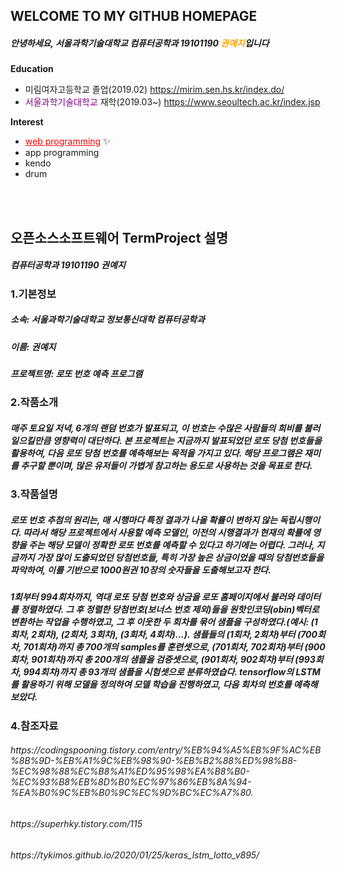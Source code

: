 <h2>WELCOME TO MY GITHUB HOMEPAGE</h2>

*<h5>안녕하세요, 서울과학기술대학교 컴퓨터공학과 19101190 <span style="color: orange">권예지</span>입니다</h5>*

**Education**

* 미림여자고등학교 졸업(2019.02) <https://mirim.sen.hs.kr/index.do/>
* <span style="color: purple">서울과학기술대학교</span> 재학(2019.03~) <https://www.seoultech.ac.kr/index.jsp>

**Interest**

* <span style="color:red"><u>web programming</u></span> :sparkles:
* app programming
* kendo
* drum

<br></br>
<h2>오픈소스소프트웨어 TermProject 설명</h2>
<h5>컴퓨터공학과 19101190 권예지</h5>

<h3>1.기본정보</h3>
<h5>소속: 서울과학기술대학교 정보통신대학 컴퓨터공학과</h5>
<h5>이름: 권예지</h5>
<h5>프로젝트명: 로또 번호 예측 프로그램</h5>

<h3>2.작품소개</h3>
<h5>매주 토요일 저녁, 6개의 랜덤 번호가 발표되고, 이 번호는 수많은 사람들의 희비를 불러일으킬만큼 영향력이 대단하다. 본 프로젝트는 지금까지 발표되었던 로또 당첨 번호들을 활용하여, 다음 로또 당첨 번호를 예측해보는 목적을 가지고 있다. 해당 프로그램은 재미를 추구할 뿐이며, 많은 유저들이 가볍게 참고하는 용도로 사용하는 것을 목표로 한다.</h5>

<h3>3.작품설명</h3>
<h5>로또 번호 추첨의 원리는, 매 시행마다 특정 결과가 나올 확률이 변하지 않는 독립시행이다. 따라서 해당 프로젝트에서 사용할 예측 모델인, 이전의 시행결과가 현재의 확률에 영향을 주는 해당 모델이 정확한 로또 번호를 예측할 수 있다고 하기에는 어렵다. 그러나, 지금까지 가장 많이 도출되었던 당첨번호들, 특히 가장 높은 상금이었을 때의 당첨번호들을 파악하여, 이를 기반으로 1000원권 10장의 숫자들을 도출해보고자 한다.</h5>
<h5>1회부터 994회차까지, 역대 로또 당첨 번호와 상금을 로또 홈페이지에서 불러와 데이터를 정렬하였다. 그 후 정렬한 당첨번호(보너스 번호 제외)들을 원핫인코딩(obin)벡터로 변환하는 작업을 수행하였고, 그 후 이웃한 두 회차를 묶어 샘플을 구성하였다.(예시: (1회차, 2회차), (2회차, 3회차), (3회차, 4회차)...). 샘플들의 (1회차, 2회차)부터 (700회차, 701회차)까지 총 700개의 samples를 훈련셋으로, (701회차, 702회차)부터 (900회차, 901회차)까지 총 200개의 샘플을 검증셋으로, (901회차, 902회차)부터 (993회차, 994회차)까지 총 93개의 샘플을 시험셋으로 분류하였습다. tensorflow의 LSTM를 활용하기 위해 모델을 정의하여 모델 학습을 진행하였고, 다음 회차의 번호를 예측해보았다.</h5>

<h3>4.참조자료</h3>
<h6>https://codingspooning.tistory.com/entry/%EB%94%A5%EB%9F%AC%EB%8B%9D-%EB%A1%9C%EB%98%90-%EB%B2%88%ED%98%B8-%EC%98%88%EC%B8%A1%ED%95%98%EA%B8%B0-%EC%93%B8%EB%8D%B0%EC%97%86%EB%8A%94-%EA%B0%9C%EB%B0%9C%EC%9D%BC%EC%A7%80.</h6>
<h6>https://superhky.tistory.com/115</h6>
<h6>https://tykimos.github.io/2020/01/25/keras_lstm_lotto_v895/</h6>
